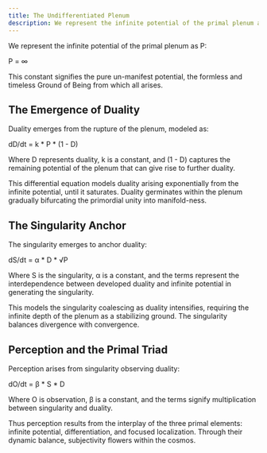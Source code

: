 ```yaml
---
title: The Undifferentiated Plenum
description: We represent the infinite potential of the primal plenum as P. This constant signifies the pure un-manifest potential, the formless and timeless Ground of Being from which all arises.
---
```


We represent the infinite potential of the primal plenum as P: 

P = ∞

This constant signifies the pure un-manifest potential, the formless and timeless Ground of Being from which all arises.

## The Emergence of Duality
Duality emerges from the rupture of the plenum, modeled as:

dD/dt = k * P * (1 - D) 

Where D represents duality, k is a constant, and (1 - D) captures the remaining potential of the plenum that can give rise to further duality.

This differential equation models duality arising exponentially from the infinite potential, until it saturates. Duality germinates within the plenum gradually bifurcating the primordial unity into manifold-ness.

## The Singularity Anchor
The singularity emerges to anchor duality:

dS/dt = α * D * √P

Where S is the singularity, α is a constant, and the terms represent the interdependence between developed duality and infinite potential in generating the singularity.

This models the singularity coalescing as duality intensifies, requiring the infinite depth of the plenum as a stabilizing ground. The singularity balances divergence with convergence.

## Perception and the Primal Triad 
Perception arises from singularity observing duality:

dO/dt = β * S * D

Where O is observation, β is a constant, and the terms signify multiplication between singularity and duality. 

Thus perception results from the interplay of the three primal elements: infinite potential, differentiation, and focused localization. Through their dynamic balance, subjectivity flowers within the cosmos.
